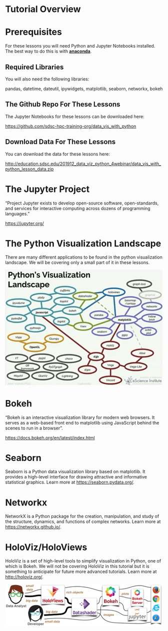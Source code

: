 # Tutorial Overview

<h1>Prerequisites</h1>

For these lessons you will need Python and Jupyter Notebooks installed. The best way to do this is with <b><a href="https://docs.anaconda.com/anaconda/install/">anaconda</a></b>. 

<h2>Required Libraries</h2>

You will also need the following libraries:

pandas, datetime, dateutil, ipywidgets, matplotlib, seaborn, networkx, bokeh

<h2>The Github Repo For These Lessons</h2>

The Jupyter Notebooks for these lessons can be downloaded here:

<a href="https://github.com/sdsc-hpc-training-org/data_vis_with_python">https://github.com/sdsc-hpc-training-org/data_vis_with_python</a>

<h2>Download Data For These Lessons</h2>

You can download the data for these lessons here:

<a href="https://education.sdsc.edu/201912_data_viz_python_4webinar/data_vis_with_python_lesson_data.zip">http://education.sdsc.edu/201912_data_viz_python_4webinar/data_vis_with_python_lesson_data.zip</a>

<h1>The Jupyter Project</h1>

“Project Jupyter exists to develop open-source software, open-standards, and services for interactive computing across dozens of programming languages.”

<a href="https://jupyter.org/" target="_new">https://jupyter.org/</a>

<h1>The Python Visualization Landscape</h1>

There are many different applications to be found in the python visualization landscape. We will be covering only a small part of it in these lessons. 

![The Python Visualization Landscape, Courtesy: Jake VanderPlas](https://github.com/sdsc-hpc-training-org/data_vis_with_python/blob/main/Docs/images/python_vis_landscape.png?raw=true)

<h1>Bokeh</h1>
“Bokeh is an interactive visualization library for modern web browsers. It serves as a web-based front end to matplotlib using JavaScript behind the scenes to run in a browser”. 

<a href="https://docs.bokeh.org/en/latest/index.html" target="_new">https://docs.bokeh.org/en/latest/index.html</a>

<h1>Seaborn</h1>

Seaborn is a Python data visualization library based on matplotlib. It provides a high-level interface for drawing attractive and informative statistical graphics. Learn more at <a href="https://seaborn.pydata.org/">https://seaborn.pydata.org/</a>.

<h1>Networkx</h1>

NetworkX is a Python package for the creation, manipulation, and study of the structure, dynamics, and functions of complex networks. Learn more at <a href="https://networkx.github.io/">https://networkx.github.io/</a>.

<h1>HoloViz/HoloViews</h1>

HoloViz is a set of high-level tools to simplify visualization in Python, one of which is Bokeh. We will not be covering HoloViz in this tutorial but it is something to anticipate for future more advanced tutorials. Learn more at <a href="http://holoviz.org/">http://holoviz.org/</a>.
	
![HoloViz Pipeline](https://github.com/sdsc-hpc-training-org/data_vis_with_python/blob/main/Docs/images/holoviz.png?raw=true)





